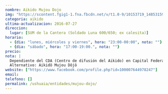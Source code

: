 ```yaml
---
nombre: Aikido Mujou Dojo
img: "https://scontent.fgig1-1.fna.fbcdn.net/v/t1.0-9/10153719_1485315958399889_1487560814211150411_n.jpg?oh=1a013e5c5986189477d37919ca58d73f&oe=57F0BBB7"
categoria: aikido
ultima-actualizacion: 2016-07-27
direccion: 
  lugar: [SUM de la Cantera (Soldado Luna 600/650; ex calesita)]
horario: 
  - {dia: "lunes, miércoles y viernes", hora: "23:00-00:00", nota: ""}
  - {dia: "sábado", hora: "17:00-19:00.", nota: ""}
precio: 
nota: | 
  Dependiente del CDA (Centro de difusión del Aikido) en Capital Federal.
  Alternativo: Aikidô Mujou Dôjô
website: ["https://www.facebook.com/profile.php?id=100007644978247"]
email: 
telefono: []
permalink: /ushuaia/entidades/mujou-dojo/
---
```


